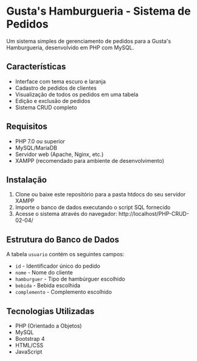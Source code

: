 # Gusta's Hamburgueria - Sistema de Pedidos

Um sistema simples de gerenciamento de pedidos para a Gusta's Hamburgueria, desenvolvido em PHP com MySQL.

## Características

- Interface com tema escuro e laranja
- Cadastro de pedidos de clientes
- Visualização de todos os pedidos em uma tabela
- Edição e exclusão de pedidos
- Sistema CRUD completo

## Requisitos

- PHP 7.0 ou superior
- MySQL/MariaDB
- Servidor web (Apache, Nginx, etc.)
- XAMPP (recomendado para ambiente de desenvolvimento)

## Instalação

1. Clone ou baixe este repositório para a pasta htdocs do seu servidor XAMPP
2. Importe o banco de dados executando o script SQL fornecido
3. Acesse o sistema através do navegador: http://localhost/PHP-CRUD-02-04/

## Estrutura do Banco de Dados

A tabela `usuario` contém os seguintes campos:

- `id` - Identificador único do pedido
- `nome` - Nome do cliente
- `hamburguer` - Tipo de hambúrguer escolhido
- `bebida` - Bebida escolhida
- `complemento` - Complemento escolhido

## Tecnologias Utilizadas

- PHP (Orientado a Objetos)
- MySQL
- Bootstrap 4
- HTML/CSS
- JavaScript